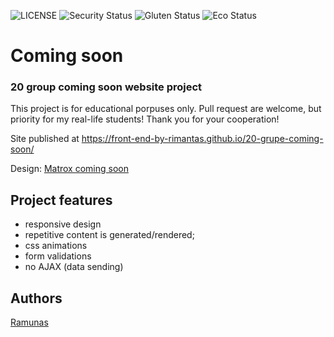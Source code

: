 ![LICENSE](https://img.shields.io/badge/license-MIT-blue.svg?style=flat-square)
![Security Status](https://img.shields.io/security-headers?label=Security&url=https%3A%2F%2Fgithub.com&style=flat-square)
![Gluten Status](https://img.shields.io/badge/Gluten-Free-green.svg)
![Eco Status](https://img.shields.io/badge/ECO-Friendly-green.svg)


# Coming soon
### 20 group coming soon website project

This project is for educational porpuses only. Pull request are welcome, but priority for my real-life students! Thank you for your cooperation!

Site published at https://front-end-by-rimantas.github.io/20-grupe-coming-soon/

Design: [Matrox coming soon](https://cdn.discordapp.com/attachments/648536139677958156/651479019476221953/coming-soon-wide.png)


## Project features
- responsive design
- repetitive content is generated/rendered;
- css animations
- form validations
- no AJAX (data sending)

## Authors
[Ramunas](https://github.com/ramazinas)